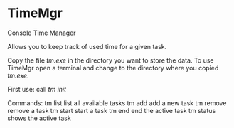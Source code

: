 TimeMgr
=======

Console Time Manager

Allows you to keep track of used time for a given task.

Copy the file *tm.exe* in the directory you want to store the data. To use TimeMgr open a terminal and change to the directory where you copied *tm.exe*.

First use: call *tm init*

Commands:
tm list		list all available tasks
tm add		add a new task
tm remove	remove a task
tm start	start a task
tm end		end the active task
tm status	shows the active task